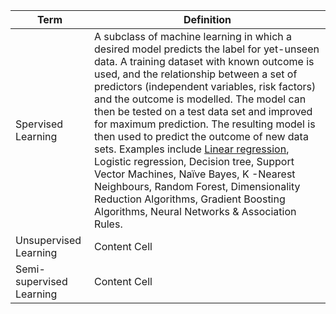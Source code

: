 
|Term                               |Definition                                                                                          |
| --------------------------------- | -------------------------------------------------------------------------------------------------- |
| Spervised Learning                | A subclass of machine learning in which a desired model predicts the label for yet-unseen data. A training dataset with known outcome is used, and the relationship between a set of predictors (independent variables, risk factors) and the outcome is modelled. The model can then be tested on a test data set and improved for maximum prediction. The resulting model is then used to predict the outcome of new data sets. Examples include [Linear regression](), Logistic regression, Decision tree, Support Vector Machines, Naïve Bayes, K -Nearest Neighbours, Random Forest, Dimensionality Reduction Algorithms, Gradient Boosting Algorithms, Neural Networks & Association Rules.                                                                                                            |
| Unsupervised Learning             | Content Cell                                                                                       |
| Semi-supervised Learning          | Content Cell                                                                                       |
